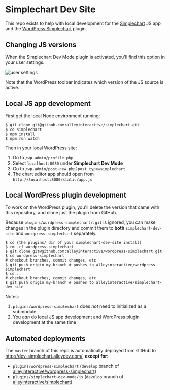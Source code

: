 # Simplechart Dev Site

This repo exists to help with local development for the [Simplechart][1] JS app and the [WordPress Simplechart][2] plugin.

## Changing JS versions

When the Simplechart Dev Mode plugin is activated, you'll find this option in your user settings.

![user settings](img/user-settings.png)

Note that the WordPress toolbar indicates which version of the JS source is active.

## Local JS app development

First get the local Node environment running:

```
$ git clone git@github.com:alleyinteractive/simplechart.git
$ cd simplechart
$ npm install
$ npm run watch
```
Then in your local WordPress site:

1. Go to `/wp-admin/profile.php`
1. Select `localhost:8080` under **Simplechart Dev Mode**
1. Go to `/wp-admin/post-new.php?post_type=simplechart`
1. The chart editor app should open from `http://localhost:8080/static/app.js`

## Local WordPress plugin development

To work on the WordPress plugin, you'll delete the version that came with this repository, and clone just the plugin from GitHub.

Because `plugins/wordpress-simplechart/.git` is ignored, you can make changes in the plugin directory and commit them to **both** `simplechart-dev-site` and `wordpress-simplechart` separately.

```
$ cd {the plugins/ dir of your simplechart-dev-site install}
$ rm -rf wordpress-simplechart
$ git clone git@github.com:alleyinteractive/wordpress-simplechart.git
$ cd wordpress-simplechart
# checkout branches, commit changes, etc
$ git push origin my-branch # pushes to alleyinteractive/wordpress-simplechart
$ cd ..
# checkout branches, commit changes, etc
$ git push origin my-branch # pushes to alleyinteractive/simplechart-dev-site
```

Notes:

1. `plugins/wordpress-simplechart` does _not_ need to initialized as a submodule
1. You _can_ do local JS app development and WordPress plugin development at the same time

## Automated deployments

The `master` branch of this repo is automatically deployed from GitHub to http://dev-simplechart.alleydev.com/, **except for**:

* `plugins/wordpress-simplechart` (`develop` branch of [alleyinteractive/wordpress-simplechart][2])
* `plugins/simplechart-dev-mode/js` (`develop` branch of [alleyinteractive/simplechart][2])

[1]: https://github.com/alleyinteractive/simplechart
[2]: https://github.com/alleyinteractive/wordpress-simplechart
[3]: https://github.com/alleyinteractive/simplechart-dev-site
